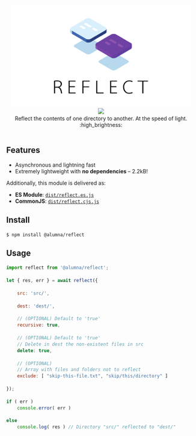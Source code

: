 <div align="center">
	<img src="https://github.com/alumna/reflect/raw/master/reflect.svg?sanitize=true" alt="reflect" width="480" height="270" />
</div>

<div align="center">
	<a href="https://codecov.io/gh/alumna/reflect">
		<img src="https://codecov.io/gh/alumna/reflect/branch/master/graph/badge.svg" />
	</a>
</div>

<div align="center">Reflect the contents of one directory to another. At the speed of light. :high_brightness:</div>

<br/>

## Features

* Asynchronous and lightning fast
* Extremely lightweight with **no dependencies** – 2.2kB!

Additionally, this module is delivered as:

* **ES Module**: [`dist/reflect.es.js`](https://unpkg.com/@alumna/reflect/dist/reflect.es.js)
* **CommonJS**: [`dist/reflect.cjs.js`](https://unpkg.com/@alumna/reflect/dist/reflect.cjs.js)


## Install

```
$ npm install @alumna/reflect
```


## Usage

```js
import reflect from '@alumna/reflect';

let { res, err } = await reflect({

	src: 'src/',
	
	dest: 'dest/',
	
	// (OPTIONAL) Default to 'true'
	recursive: true,
	
	// (OPTIONAL) Default to 'true'
	// Delete in dest the non-existent files in src
	delete: true,
	
	// (OPTIONAL)
	// Array with files and folders not to reflect
	exclude: [ "skip-this-file.txt", "skip/this/directory" ]
	
});

if ( err )
	console.error( err )

else
	console.log( res ) // Directory "src/" reflected to "dest/"
```